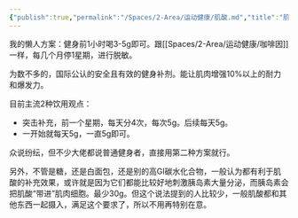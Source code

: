 ```yaml
---
{"publish":true,"permalink":"/Spaces/2-Area/运动健康/肌酸.md","title":"肌酸","created":"2022-09-17","modified":"2023-03-14","published":"2025-07-12T17:44:01.543+08:00","cssclasses":""}
---
```



我的懒人方案：健身前1小时喝3-5g即可。跟[[Spaces/2-Area/运动健康/咖啡因]]一样，每几个月停1星期，进行脱敏。

为数不多的，国际公认的安全且有效的健身补剂。能让肌肉增强10%以上的耐力和爆发力。

目前主流2种饮用观点：

- 突击补充，前一个星期，每天分4次，每次5g。后续每天5g。
- 一开始就每天5g，一直5g即可。

众说纷纭，但不少大佬都说普通健身者，直接用第二种方案就行。

另外，不管是糖，还是白面包，还是别的高GI碳水化合物，一般认为都有利于肌酸的补充效果，或许就是因为它们都能比较好地刺激胰岛素大量分泌，而胰岛素会把肌酸“带进”肌肉细胞。最少30g。但这个说法提到的人比较少，一般肌酸都和其他东西一起摄入，满足这个要求了，所以不用再特别在意。